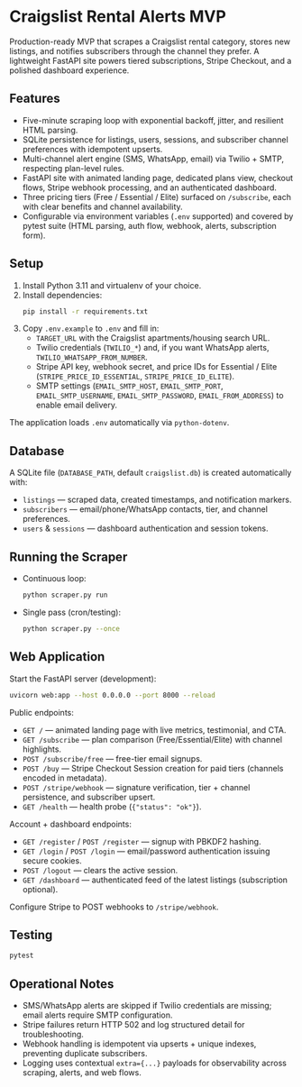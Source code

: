 # Craigslist Rental Alerts MVP

Production-ready MVP that scrapes a Craigslist rental category, stores new listings, and notifies subscribers through the channel they prefer. A lightweight FastAPI site powers tiered subscriptions, Stripe Checkout, and a polished dashboard experience.

## Features
- Five-minute scraping loop with exponential backoff, jitter, and resilient HTML parsing.
- SQLite persistence for listings, users, sessions, and subscriber channel preferences with idempotent upserts.
- Multi-channel alert engine (SMS, WhatsApp, email) via Twilio + SMTP, respecting plan-level rules.
- FastAPI site with animated landing page, dedicated plans view, checkout flows, Stripe webhook processing, and an authenticated dashboard.
- Three pricing tiers (Free / Essential / Elite) surfaced on `/subscribe`, each with clear benefits and channel availability.
- Configurable via environment variables (`.env` supported) and covered by pytest suite (HTML parsing, auth flow, webhook, alerts, subscription form).

## Setup
1. Install Python 3.11 and virtualenv of your choice.
2. Install dependencies:
   ```bash
   pip install -r requirements.txt
   ```
3. Copy `.env.example` to `.env` and fill in:
   - `TARGET_URL` with the Craigslist apartments/housing search URL.
   - Twilio credentials (`TWILIO_*`) and, if you want WhatsApp alerts, `TWILIO_WHATSAPP_FROM_NUMBER`.
   - Stripe API key, webhook secret, and price IDs for Essential / Elite (`STRIPE_PRICE_ID_ESSENTIAL`, `STRIPE_PRICE_ID_ELITE`).
   - SMTP settings (`EMAIL_SMTP_HOST`, `EMAIL_SMTP_PORT`, `EMAIL_SMTP_USERNAME`, `EMAIL_SMTP_PASSWORD`, `EMAIL_FROM_ADDRESS`) to enable email delivery.

The application loads `.env` automatically via `python-dotenv`.

## Database
A SQLite file (`DATABASE_PATH`, default `craigslist.db`) is created automatically with:
- `listings` — scraped data, created timestamps, and notification markers.
- `subscribers` — email/phone/WhatsApp contacts, tier, and channel preferences.
- `users` & `sessions` — dashboard authentication and session tokens.

## Running the Scraper
- Continuous loop:
  ```bash
  python scraper.py run
  ```
- Single pass (cron/testing):
  ```bash
  python scraper.py --once
  ```

## Web Application
Start the FastAPI server (development):
```bash
uvicorn web:app --host 0.0.0.0 --port 8000 --reload
```

Public endpoints:
- `GET /` — animated landing page with live metrics, testimonial, and CTA.
- `GET /subscribe` — plan comparison (Free/Essential/Elite) with channel highlights.
- `POST /subscribe/free` — free-tier email signups.
- `POST /buy` — Stripe Checkout Session creation for paid tiers (channels encoded in metadata).
- `POST /stripe/webhook` — signature verification, tier + channel persistence, and subscriber upsert.
- `GET /health` — health probe (`{"status": "ok"}`).

Account + dashboard endpoints:
- `GET /register` / `POST /register` — signup with PBKDF2 hashing.
- `GET /login` / `POST /login` — email/password authentication issuing secure cookies.
- `POST /logout` — clears the active session.
- `GET /dashboard` — authenticated feed of the latest listings (subscription optional).

Configure Stripe to POST webhooks to `/stripe/webhook`.

## Testing
```bash
pytest
```

## Operational Notes
- SMS/WhatsApp alerts are skipped if Twilio credentials are missing; email alerts require SMTP configuration.
- Stripe failures return HTTP 502 and log structured detail for troubleshooting.
- Webhook handling is idempotent via upserts + unique indexes, preventing duplicate subscribers.
- Logging uses contextual `extra={...}` payloads for observability across scraping, alerts, and web flows.
